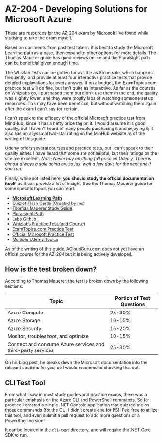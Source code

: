 # AZ-204 - Developing Solutions for Microsoft Azure

These are resources for the AZ-204 exam by Microsoft I've found while studying to take the exam myself.

Based on comments from past test takers, it is best to study the Microsoft Learning path as a base, then expand to other options for more details. The Thomas Mauerer guide has good reviews online and the Pluralsight path can be beneficial given enough time.

The Whizlab tests can be gotten for as little as $5 on sale, which happens frequently, and provide at least four interactive practice tests that provide detailed explanations for every answer. If on a budget, the ExamTopics.com practice test will do fine, but isn't quite as interactive. As far as the courses on Whizlabs go, I purchased them but didn't use them in the end, the quality was slightly lower, and they were mostly labs of watching someone set up resources. This may have been beneficial, but without watching them again after the exam I can't say for certain.

I can't speak to the efficacy of the official Microsoft practice test from MindHub, since it has a hefty price tag on it. I would assume it is good quality, but I haven't heard of many people purchasing it and enjoying it; it also has an abyssmal two-star rating on the MinHub website as of the writing of this guide.

Udemy offers several courses and practice tests, but I can't speak to their quality either. I have heard that some are not helpful, but their ratings on the site are excellent. _Note: Never buy anything full price on Udemy. There is almost always a sale going on, so just wait a few days for the next one if you can_.

Finally, while not listed here, __you should study the official documentation itself__, as it can provide a lot of insight. See the Thomas Mauerer guide for some specific topics you can read.

- __[Microsoft Learning Path](https://docs.microsoft.com/en-us/learn/certifications/azure-developer)__
- [Quizlet Flash Cards (Created by me)](https://quizlet.com/_8lt96b?x=1jqt&i=mwv9z)
- [Thomas Mauerer Study Guide](https://www.thomasmaurer.ch/2020/03/az-204-study-guide-developing-solutions-for-microsoft-azure/)
- [Pluralsight Path](https://go.pluralsight.com/C0089710)
- [Labs Github](https://github.com/MicrosoftLearning/AZ-204-DevelopingSOlutionsforMicrosoftAzure)
- [Whizlabs Practice Test (and Course)](https://www.whizlabs.com/learn/course/microsoft-azure-az-204/)
- [ExamTopics.com Practice Test](https://www.examtopics.com/exams/microsoft/az-204)
- [Official Microsoft Practice Test](https://www.mindhub.com/az-204-developing-solutions-for-microsoft-azure-microsoft-official-practice-test/p/MU-AZ-204)
- [Multiple Udemy Topics](https://www.udemy.com/topic/microsoft-az-204/)

As of the writing of this guide, ACloudGuru.com does not yet have an official course for the AZ-204 but it is being actively developed.

## How is the test broken down?

According to Thomas Mauerer, the test is broken down by the following sections:

| Topic | Portion of Test Questions |
| ----- | ------------------------- |
| Azure Compute | 25-30% |
| Azure Storage | 10-15% |
| Azure Security | 15-20% |
| Monitor, troubleshoot, and optimize | 10-15% |
| Connect and consume Azure services and third-party services | 25-30% |

On his blog post, he breaks down the Microsoft documentation into the relevant sections for you, so I would recommend checking that out.

## CLI Test Tool

From what I saw in most study guides and practice exams, there was a particular emphasis on the Azure CLI and PowerShell commands. So for practice I created a simple .NET Console application that quizzed me on those commnands (for the CLI, I didn't create one for PS). Feel free to utilize this tool, and even submit a pull request to add more questions or a PowerShell version!

It can be located in the `cli-test` directory, and will require the .NET Core SDK to run.
